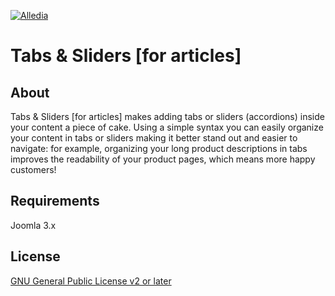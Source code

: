 [![Alledia](https://www.alledia.com/images/logo_circle_small.png)](https://www.alledia.com)

Tabs & Sliders [for articles]
============

## About

Tabs & Sliders [for articles] makes adding tabs or sliders (accordions) inside your content a piece of cake. Using a simple syntax you can easily organize your content in tabs or sliders making it better stand out and easier to navigate: for example, organizing your long product descriptions in tabs improves the readability of your product pages, which means more happy customers!


## Requirements

Joomla 3.x

## License

[GNU General Public License v2 or later](http://www.gnu.org/copyleft/gpl.html)
